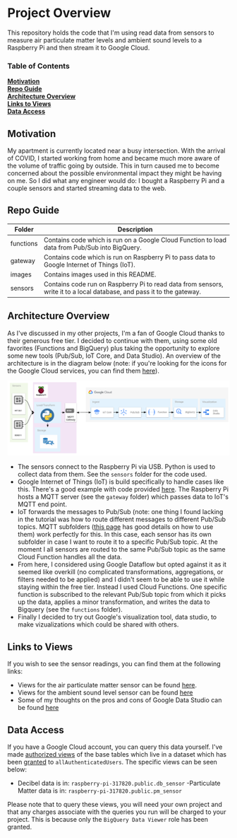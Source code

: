 # Project Overview
This repository holds the code that I'm using read data from sensors to measure air particulate matter levels and ambient sound levels to a Raspberry Pi and then stream it to Google Cloud.

### Table of Contents
**[Motivation](#motivation)**<br>
**[Repo Guide](#repo-guide)**<br>
**[Architecture Overview](#architecture-overview)**<br>
**[Links to Views](#links-to-views)**<br>
**[Data Access](#data-access)**<br>

## Motivation
My apartment is currently located near a busy intersection. With the arrival of COVID, I started working from home and became much more aware of the volume of traffic going by outside. This in turn caused me to become concerned about the possible environmental impact they might be having on me. So I did what any engineer would do: I bought a Raspberry Pi and a couple sensors and started streaming data to the web.

## Repo Guide
| Folder | Description |
|------|-------------|
| functions | Contains code which is run on a Google Cloud Function to load data from Pub/Sub into BigQuery. |
| gateway | Contains code which is run on Raspberry Pi to pass data to Google Internet of Things (IoT). |
| images | Contains images used in this README. |
| sensors | Contains code run on Raspberry Pi to read data from sensors, write it to a local database, and pass it to the gateway. |

## Architecture Overview
As I've discussed in my other projects, I'm a fan of Google Cloud thanks to their generous free tier. I decided to continue with them, using some old favorites (Functions and BigQuery) plus taking the opportunity to explore some new tools (Pub/Sub, IoT Core, and Data Studio). An overview of the architecture is in the diagram below (note: if you're looking for the icons for the Google Cloud services, you can find them [here](https://cloud.google.com/icons/)).

![RPi Architecture](https://raw.githubusercontent.com/fritzel56/rpi-sensors/readme/images/rpi-architecture.png)

- The sensors connect to the Raspberry Pi via USB. Python is used to collect data from them. See the `sensors` folder for the code used.
- Google Internet of Things (IoT) is build specifically to handle cases like this. There's a good example with code provided [here](https://cloud.google.com/community/tutorials/cloud-iot-gateways-rpi). The Raspberry Pi hosts a MQTT server (see the `gateway` folder) which passes data to IoT's MQTT end point.
- IoT forwards the messages to Pub/Sub (note: one thing I found lacking in the tutorial was how to route different messages to different Pub/Sub topics. MQTT subfolders ([this page](https://cloud.google.com/iot/docs/how-tos/mqtt-bridge) has good details on how to use them) work perfectly for this. In this case, each sensor has its own subfolder in case I want to route it to a specific Pub/Sub topic. At the moment I all sensors are routed to the same Pub/Sub topic as the same Cloud Function handles all the data.
- From here, I considered using Google Dataflow but opted against it as it seemed like overkill (no complicated transformations, aggregations, or filters needed to be applied) and I didn't seem to be able to use it while staying within the free tier. Instead I used Cloud Functions. One specific function is subscribed to the relevant Pub/Sub topic from which it picks up the data, applies a minor transformation, and writes the data to Bigquery (see the `functions` folder).
- Finally I decided to try out Google's visualization tool, data studio, to make vizualizations which could be shared with others.

## Links to Views

If you wish to see the sensor readings, you can find them at the following links:
- Views for the air particulate matter sensor can be found [here](https://datastudio.google.com/reporting/c8f59083-bdd3-4251-b906-5c7bba750328/page/Gi6WC).
- Views for the ambient sound level sensor can be found [here](https://datastudio.google.com/reporting/786a933c-c057-44c3-a1ac-9c4d40a36b8e/page/49pYC)
- Some of my thoughts on the pros and cons of Google Data Studio can be found [here](https://datastudio.google.com/reporting/20df1729-cb84-480b-a0fa-78264c09435b/page/5EBYC/edit)

## Data Access

If you have a Google Cloud account, you can query this data yourself. I've made [authorized views](https://cloud.google.com/bigquery/docs/authorized-views) of the base tables which live in a dataset which has been [granted](https://cloud.google.com/bigquery/docs/dataset-access-controls) to `allAuthenticatedUsers`. The specific views can be seen below:

- Decibel data is in: `raspberry-pi-317820.public.db_sensor`
-Particulate Matter data is in: `raspberry-pi-317820.public.pm_sensor`

Please note that to query these views, you will need your own project and that any charges associate with the queries you run will be charged to your project. This is because only the `BigQuery Data Viewer` role has been granted.

